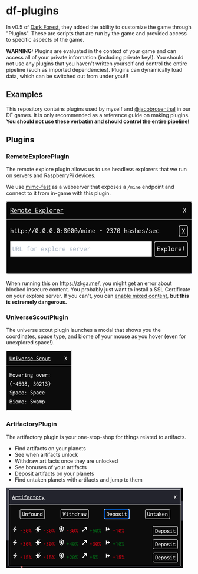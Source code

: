 # df-plugins

In v0.5 of [Dark Forest](https://zkga.me/), they added the ability to customize the game through "Plugins". These are scripts that are run by the game and provided access to specific aspects of the game.

__WARNING:__ Plugins are evaluated in the context of your game and can access all of your private information (including private key!). You should not use any plugins that you haven't written yourself and control the entire pipeline (such as imported dependencies). Plugins can dynamically load data, which can be switched out from under you!!!

## Examples

This repository contains plugins used by myself and [@jacobrosenthal](https://github.com/jacobrosenthal) in our DF games. It is only recommended as a reference guide on making plugins. __You should not use these verbatim and should control the entire pipeline!__

## Plugins

### RemoteExplorePlugin

The remote explore plugin allows us to use headless explorers that we run on servers and RaspberryPi devices.

We use [mimc-fast](https://github.com/jacobrosenthal/mimc-fast) as a webserver that exposes a `/mine` endpoint and connect to it from in-game with this plugin.

![RemoteExplore screenshot](screenshots/remote-explore.png)

When running this on https://zkga.me/, you might get an error about blocked insecure content. You probably just want to install a SSL Certificate on your explore server. If you can't, you can [enable mixed content](enable-mixed.md), __but this is extremely dangerous.__

### UniverseScoutPlugin

The universe scout plugin launches a modal that shows you the coordinates, space type, and biome of your mouse as you hover (even for unexplored space!).

![UniverseScout screenshot](screenshots/universe-scout.png)

### ArtifactoryPlugin

The artifactory plugin is your one-stop-shop for things related to artifacts.

* Find artifacts on your planets
* See when artifacts unlock
* Withdraw artifacts once they are unlocked
* See bonuses of your artifacts
* Deposit artifacts on your planets
* Find untaken planets with artifacts and jump to them

![ArtifactorPlugin screenshot](screenshots/artifactory.png)
